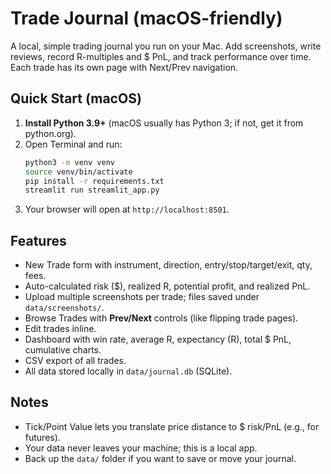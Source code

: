 
# Trade Journal (macOS-friendly)

A local, simple trading journal you run on your Mac. Add screenshots, write reviews, record R-multiples and $ PnL, and track performance over time. Each trade has its own page with Next/Prev navigation.

## Quick Start (macOS)

1. **Install Python 3.9+** (macOS usually has Python 3; if not, get it from python.org).
2. Open Terminal and run:
   ```bash
   python3 -m venv venv
   source venv/bin/activate
   pip install -r requirements.txt
   streamlit run streamlit_app.py
   ```
3. Your browser will open at `http://localhost:8501`.

## Features

- New Trade form with instrument, direction, entry/stop/target/exit, qty, fees.
- Auto-calculated risk ($), realized R, potential profit, and realized PnL.
- Upload multiple screenshots per trade; files saved under `data/screenshots/`.
- Browse Trades with **Prev/Next** controls (like flipping trade pages).
- Edit trades inline.
- Dashboard with win rate, average R, expectancy (R), total $ PnL, cumulative charts.
- CSV export of all trades.
- All data stored locally in `data/journal.db` (SQLite).

## Notes

- Tick/Point Value lets you translate price distance to $ risk/PnL (e.g., for futures).
- Your data never leaves your machine; this is a local app.
- Back up the `data/` folder if you want to save or move your journal.
